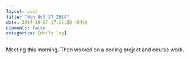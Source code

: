 ```yaml
---
layout: post
title: "Mon Oct 27 2014"
date: 2014-10-27 17:16:28 -0400
comments: false
categories: [daily log]
---
```


Meeting this morning. Then worked on a coding project and course work.
